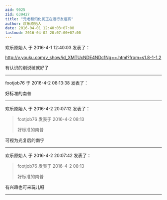 ```yaml
---
aid: 9025
zid: 639427
title: "元老和归化民正在进行友谊赛"
author: 欢乐原始人
date: 2016-04-01 12:40:03+07:00
lastmod: 2016-04-02 20:07:00+07:00
---
```


欢乐原始人 于 2016-4-1 12:40:03 发表了：

http://v.youku.com/v_show/id_XMTUxNDE4NDc1Ng==.html?from=s1.8-1-1.2

有认识的别说破就好了

---

footjob76 于 2016-4-2 08:13:38 发表了：

好标准的南普

---

欢乐原始人 于 2016-4-2 20:07:12 发表了：

> footjob76 发表于 2016-4-2 08:13
>
> 好标准的南普

可视为光复后的南宁

---

欢乐原始人 于 2016-4-2 20:07:42 发表了：

> footjob76 发表于 2016-4-2 08:13
>
> 好标准的南普

有兴趣也可来玩儿呀

---
